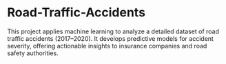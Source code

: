 # Road-Traffic-Accidents
This project applies machine learning to analyze a detailed dataset of road traffic accidents (2017–2020). It develops predictive models for accident severity, offering actionable insights to insurance companies and road safety authorities.
